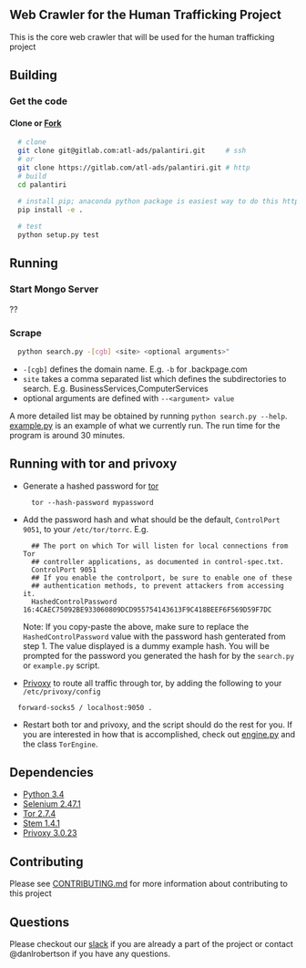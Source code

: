 ## Web Crawler for the Human Trafficking Project

This is the core web crawler that will be used for the human trafficking project

## Building

### Get the code

#### Clone or [Fork](http://doc.gitlab.com/ee/workflow/forking_workflow.html)

```bash
  # clone
  git clone git@gitlab.com:atl-ads/palantiri.git     # ssh
  # or
  git clone https://gitlab.com/atl-ads/palantiri.git # http
  # build
  cd palantiri
  
  # install pip; anaconda python package is easiest way to do this https://www.continuum.io/downloads
  pip install -e .

  # test
  python setup.py test
```

## Running

### Start Mongo Server
??


### Scrape
```bash
  python search.py -[cgb] <site> <optional arguments>"
```
  - `-[cgb]` defines the domain name. E.g. `-b` for <area>.backpage.com
  - `site` takes a comma separated list which defines the subdirectories to search. E.g. BusinessServices,ComputerServices
  - optional arguments are defined with `--<argument> value`

A more detailed list may be obtained by running `python search.py --help`. [example.py](example.py) is an example of what
we currently run. The run time for the program is around 30 minutes.

## Running with tor and privoxy

- Generate a hashed password for [tor](https://www.torproject.org/)

  ```
    tor --hash-password mypassword
  ```

- Add the password hash and what should be the default, `ControlPort 9051`, to your `/etc/tor/torrc`. E.g.

  ```
    ## The port on which Tor will listen for local connections from Tor
    ## controller applications, as documented in control-spec.txt.
    ControlPort 9051
    ## If you enable the controlport, be sure to enable one of these
    ## authentication methods, to prevent attackers from accessing it.
    HashedControlPassword 16:4CAEC75092BE933060809DCD955754143613F9C418BEEF6F569D59F7DC
  ```
  Note: If you copy-paste the above, make sure to replace the `HashedControlPassword` value with the password hash
        genterated from step 1. The value displayed is a dummy example hash. You will be prompted for the password
        you generated the hash for by the `search.py` or `example.py` script.

- [Privoxy](http://www.privoxy.org/) to route all traffic through tor, by adding the following to your `/etc/privoxy/config`

```
  forward-socks5 / localhost:9050 .
```

- Restart both tor and privoxy, and the script should do the rest for you. If you are interested in how that is accomplished,
  check out [engine.py](src/core/engine.py) and the class `TorEngine`.

## Dependencies

- [Python 3.4](https://www.python.org/)
- [Selenium 2.47.1](https://github.com/seleniumhq/selenium)
- [Tor 2.7.4](https://www.torproject.org/)
- [Stem 1.4.1](https://stem.torproject.org/)
- [Privoxy 3.0.23](http://www.privoxy.org/)

## Contributing

Please see [CONTRIBUTING.md](CONTRIBUTING.md) for more information about contributing to this project

## Questions

Please checkout our [slack](https://atl-data-scientists.slack.com) if you are already a part of the project or contact @danlrobertson if you have any questions.
